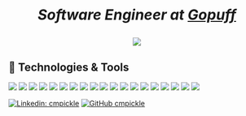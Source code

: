 <h1 align="center">
  <p><em>Software Engineer at <a href="https://gopuff.com/go">Gopuff</a></em></p>
  <a target="_blank" href="https://github.com/cmpickle">
    <img align="center" src="https://github-readme-stats.vercel.app/api?username=cmpickle&show_icons=true&theme=synthwave&count_private=true&hide=stars" />
  </a>
</h1>

## 🔧 Technologies & Tools

![](https://img.shields.io/badge/OS-Arch-informational?style=flat&logo=archlinux&logoColor=white&color=6aa6f8)
![](https://img.shields.io/badge/OS-Ubuntu-informational?style=flat&logo=ubuntu&logoColor=white&color=6aa6f8)
![](https://img.shields.io/badge/Editor-VS_Code-informational?style=flat&logo=visual-studio-code&logoColor=white&color=6aa6f8)
![](https://img.shields.io/badge/Code-TypeScript-informational?style=flat&logo=typescript&logoColor=white&color=6aa6f8)
![](https://img.shields.io/badge/Code-CSharp-informational?style=flat&logo=csharp&logoColor=white&color=6aa6f8)
![](https://img.shields.io/badge/Code-Golang-informational?style=flat&logo=go&logoColor=white&color=6aa6f8)
![](https://img.shields.io/badge/Code-Python-informational?style=flat&logo=python&logoColor=white&color=6aa6f8)
![](https://img.shields.io/badge/Code-TS_Node-informational?style=flat&logo=tsnode&logoColor=white&color=6aa6f8)
![](https://img.shields.io/badge/Code-React-informational?style=flat&logo=react&logoColor=white&color=6aa6f8)
![](https://img.shields.io/badge/Code-Vue-informational?style=flat&logo=vuedotjs&logoColor=white&color=6aa6f8)
![](https://img.shields.io/badge/Shell-Bash-informational?style=flat&logo=gnu-bash&logoColor=white&color=6aa6f8)
![](https://img.shields.io/badge/Tools-PostgreSQL-informational?style=flat&logo=postgresql&logoColor=white&color=6aa6f8)
![](https://img.shields.io/badge/Tools-Kafka-informational?style=flat&logo=apachekafka&logoColor=white&color=6aa6f8)
![](https://img.shields.io/badge/Tools-Docker-informational?style=flat&logo=docker&logoColor=white&color=6aa6f8)
![](https://img.shields.io/badge/Tools-Kubernetes-informational?style=flat&logo=kubernetes&logoColor=white&color=6aa6f8)
![](https://img.shields.io/badge/Tools-Helm-informational?style=flat&logo=helm&logoColor=white&color=6aa6f8)
![](https://img.shields.io/badge/Cloud-Azure-informational?style=flat&logo=microsoftazure&logoColor=white&color=6aa6f8)
![](https://img.shields.io/badge/Cloud-GCP-informational?style=flat&logo=googlecloud&logoColor=white&color=6aa6f8)
![](https://img.shields.io/badge/Cloud-AWS-informational?style=flat&logo=amazonaws&logoColor=white&color=6aa6f8)

[![Linkedin: cmpickle](https://img.shields.io/badge/-cmpickle-blue?style=flat-square&logo=Linkedin&logoColor=white&link=https://www.linkedin.com/in/cmpickle/)](https://www.linkedin.com/in/cmpickle/)
[![GitHub cmpickle](https://img.shields.io/github/followers/cmpickle?label=follow&style=social)](https://github.com/cmpickle)
